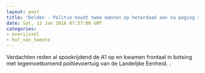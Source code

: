 ```yaml
---
layout: post
title: "Delden - Politie houdt twee mannen op heterdaad aan na poging snelkraak"
date: Sat, 13 Jan 2018 07:57:00 GMT
categories: 
- overijssel 
- hof_van_twente 
---
```


Verdachten reden al spookrijdend de A1 op en kwamen frontaal in botsing met tegemoetkomend politievoertuig van de Landelijke Eenheid. .
